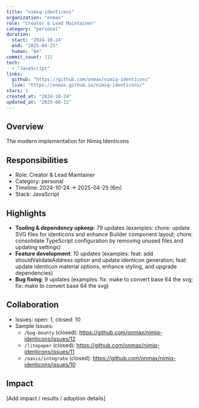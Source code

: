 ```yaml
---
title: "nimiq-identicons"
organization: "onmax"
role: "Creator & Lead Maintainer"
category: "personal"
duration:
  start: "2024-10-24"
  end: "2025-04-25"
  human: "6m"
commit_count: 112
tech:
  - "JavaScript"
links:
  github: "https://github.com/onmax/nimiq-identicons"
  live: "https://onmax.github.io/nimiq-identicons/"
stars: 3
created_at: "2024-10-24"
updated_at: "2025-08-12"
---
```

## Overview
The modern implementation for Nimiq Identicons

## Responsibilities
- Role: Creator & Lead Maintainer
- Category: personal
- Timeline: 2024-10-24 -> 2025-04-25 (6m)
- Stack: JavaScript

## Highlights
- **Tooling & dependency upkeep**: 79 updates (examples: chore: update SVG files for identicons and enhance Builder component layout; chore: consolidate TypeScript configuration by removing unused files and updating settings)
- **Feature development**: 10 updates (examples: feat: add shouldValidateAddress option and update identicon generation; feat: update Identicon material options, enhance styling, and upgrade dependencies)
- **Bug fixing**: 9 updates (examples: fix: make to convert base 64 the svg; fix: make to convert base 64 the svg)

## Collaboration
- Issues: open: 1, closed: 10
- Sample Issues:
  - `/bug-bounty` (closed): https://github.com/onmax/nimiq-identicons/issues/12
  - `/litepaper` (closed): https://github.com/onmax/nimiq-identicons/issues/11
  - `/oasis/integrate` (closed): https://github.com/onmax/nimiq-identicons/issues/10

## Impact
[Add impact / results / adoption details]

